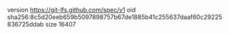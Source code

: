 version https://git-lfs.github.com/spec/v1
oid sha256:8c5d20eeb659b5097898757b67de1885b41c255637daaf60c29225836725ddab
size 16407

